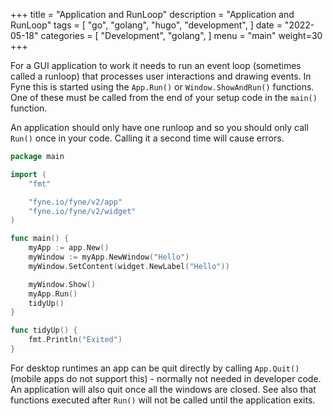 +++
title = "Application and RunLoop"
description = "Application and RunLoop"
tags = [
    "go",
    "golang",
    "hugo",
    "development",
]
date = "2022-05-18"
categories = [
    "Development",
    "golang",
]
menu = "main"
weight=30
+++


For a GUI application to work it needs to run an event loop
(sometimes called a runloop) that processes user interactions
and drawing events. In Fyne this is started using the `App.Run()`
or `Window.ShowAndRun()` functions. One of these must be called
from the end of your setup code in the `main()` function.

An application should only have one runloop and so you should only
call `Run()` once in your code. Calling it a second time will cause
errors.

```go
package main

import (
	"fmt"

	"fyne.io/fyne/v2/app"
	"fyne.io/fyne/v2/widget"
)

func main() {
	myApp := app.New()
	myWindow := myApp.NewWindow("Hello")
	myWindow.SetContent(widget.NewLabel("Hello"))

	myWindow.Show()
	myApp.Run()
	tidyUp()
}

func tidyUp() {
	fmt.Println("Exited")
}
```

For desktop runtimes an app can be quit directly by calling `App.Quit()`
(mobile apps do not support this) - normally not needed in developer code.
An application will also quit once all the windows are closed.
See also that functions executed after `Run()` will not be called
until the application exits.
